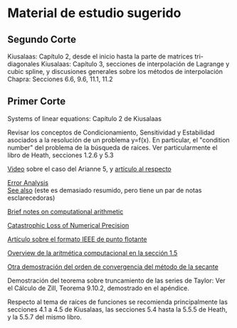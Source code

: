# Material de estudio sugerido

## Segundo Corte

Kiusalaas: Capítulo 2, desde el inicio hasta la parte de matrices tri-diagonales 
Kiusalaas: Capítulo 3, secciones de interpolación de Lagrange y cubic spline, y discusiones generales sobre los métodos de interpolación   
Chapra: Secciones 6.6, 9.6, 11.1, 11.2


## Primer Corte

Systems of linear equations: Capítulo 2 de Kiusalaas  

Revisar los conceptos de Condicionamiento, Sensitividad y Estabilidad asociados a la
resolución de un problema y=f(x). En particular, el "condition number" del problema
de la búsqueda de raíces. Ver particularmente el libro de Heath, secciones 1.2.6 y 5.3  

[Video](https://www.youtube.com/watch?v=PK_yguLapgA) sobre el caso del Arianne 5, y [artículo al respecto](https://blog.bugsnag.com/bug-day-ariane-5-disaster/)  

[Error Analysis](http://people.ds.cam.ac.uk/nmm1/arithmetic/na1.pdf "Propagation, loss of significance")  
[See also](http://www.mathcs.emory.edu/~nagy/courses/fall12/515/Conditioning_and_FLOPS.pdf) (este es demasiado
resumido, pero tiene un par de notas esclarecedoras)  

[Brief notes on computational arithmetic](http://www.cs.cornell.edu/~bindel/class/cs4220-s15/lec/2015-02-04-notes.pdf)  

[Catastrophic Loss of Numerical Precision](http://homerreid.com/teaching/18.330/Notes/MachineArithmetic.pdf "The Big floating-point Kahuna")   

[Artículo sobre el formato IEEE de punto flotante](https://www.ias.ac.in/article/fulltext/reso/021/01/0011-0030)  

[Overview de la aritmética computacional en la sección 1.5](http://www.sam.math.ethz.ch/~hiptmair/tmp/NumCSE/NumCSE15.pdf)  

[Otra demostración del orden de convergencia del método de la secante](http://www.math.drexel.edu/~tolya/300_secant.pdf)  

Demostración del teorema sobre truncamiento de las series de Taylor: Ver el Cálculo de Zill, Teorema 9.10.2,
demostrado en el apéndice.  

Respecto al tema de raíces de funciones se recomienda principalmente las secciones 4.1 a 4.5 de Kiusalaas,
las secciones 5.4 hasta la 5.5.5 de Heath, y la 5.5.7 del mismo libro.  



